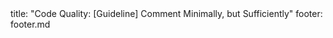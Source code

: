 <frontmatter>
title: "Code Quality: [Guideline] Comment Minimally, but Sufficiently"
footer: footer.md
</frontmatter>

<include src="navbar.md" boilerplate />

<include src="container-inPage-asFlat.md" boilerplate />